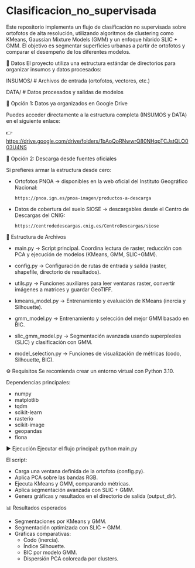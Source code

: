 # Clasificacion_no_supervisada
Este repositorio implementa un flujo de clasificación no supervisada sobre ortofotos de alta resolución, utilizando algoritmos de clustering como KMeans, Gaussian Mixture Models (GMM) y un enfoque híbrido SLIC + GMM. El objetivo es segmentar superficies urbanas a partir de ortofotos y comparar el desempeño de los diferentes modelos.

📂 Datos
El proyecto utiliza una estructura estándar de directorios para organizar insumos y datos procesados:

INSUMOS/   # Archivos de entrada (ortofotos, vectores, etc.)

DATA/      # Datos procesados y salidas de modelos

🔗 Opción 1: Datos ya organizados en Google Drive

Puedes acceder directamente a la estructura completa (INSUMOS y DATA) en el siguiente enlace:

👉 https://drive.google.com/drive/folders/1bAoQoRNwwrQ80NHqpTCJstQLO003U4NS


🔗 Opción 2: Descarga desde fuentes oficiales

Si prefieres armar la estructura desde cero:

* Ortofotos PNOA → disponibles en la web oficial del Instituto Geográfico Nacional:

      https://pnoa.ign.es/pnoa-imagen/productos-a-descarga

* Datos de cobertura del suelo SIOSE → descargables desde el Centro de Descargas del CNIG:

      https://centrodedescargas.cnig.es/CentroDescargas/siose

  
📂 Estructura de Archivos

* main.py → Script principal. Coordina lectura de raster, reducción con PCA y ejecución de modelos (KMeans, GMM, SLIC+GMM).

* config.py → Configuración de rutas de entrada y salida (raster, shapefile, directorio de resultados).

* utils.py → Funciones auxiliares para leer ventanas raster, convertir imágenes a matrices y guardar GeoTIFF.

* kmeans_model.py → Entrenamiento y evaluación de KMeans (inercia y Silhouette).

* gmm_model.py → Entrenamiento y selección del mejor GMM basado en BIC.

* slic_gmm_model.py → Segmentación avanzada usando superpíxeles (SLIC) y clasificación con GMM.

* model_selection.py → Funciones de visualización de métricas (codo, Silhouette, BIC).




⚙️ Requisitos
Se recomienda crear un entorno virtual con Python 3.10.

Dependencias principales:
* numpy
* matplotlib
* tqdm
* scikit-learn
* rasterio
* scikit-image
* geopandas
* fiona

▶️ Ejecución
Ejecutar el flujo principal:
python main.py

El script:

* Carga una ventana definida de la ortofoto (config.py).
* Aplica PCA sobre las bandas RGB.
* Ejecuta KMeans y GMM, comparando métricas.
* Aplica segmentación avanzada con SLIC + GMM.
* Genera gráficas y resultados en el directorio de salida (output_dir).

📊 Resultados esperados

* Segmentaciones por KMeans y GMM.
* Segmentación optimizada con SLIC + GMM.
* Gráficas comparativas:
  * Codo (inercia).
  * Índice Silhouette.
  * BIC por modelo GMM.
  * Dispersión PCA coloreada por clusters.
